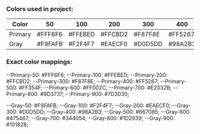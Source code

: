 ### Colors used in project:

| Color   | 50      | 100     | 200     | 300     | 400     | 500     | 600     | 700     | 800     | 900     |
| ------- | ------- | ------- | ------- | ------- | ------- | ------- | ------- | ------- | ------- | ------- |
| Primary | #FFF6F6 | #FFEBED | #FFCBD2 | #F87F8E | #FF5267 | #FF354F | #FF002C | #E2032B | #9D3737 | #7D3030 |
| Gray    | #F9FAFB | #F2F4F7 | #EAECF0 | #D0D5DD | #98A2B3 | #667085 | #475467 | #344054 | #1D2939 | #101828 |

### Exact color mappings:

--Primary-50: #FFF6F6;
--Primary-100: #FFEBED;
--Primary-200: #FFCBD2;
--Primary-300: #F87F8E;
--Primary-400: #FF5267;
--Primary-500: #FF354F;
--Primary-600: #FF002C;
--Primary-700: #E2032B;
--Primary-800: #9D3737;
--Primary-900: #7D3030;

--Gray-50: #F9FAFB;
--Gray-100: #F2F4F7;
--Gray-200: #EAECF0;
--Gray-300: #D0D5DD;
--Gray-400: #98A2B3;
--Gray-500: #667085;
--Gray-600: #475467;
--Gray-700: #344054;
--Gray-800: #1D2939;
--Gray-900: #101828;
